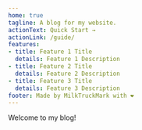 ```yaml
---
home: true
tagline: A blog for my website.
actionText: Quick Start →
actionLink: /guide/
features:
- title: Feature 1 Title
  details: Feature 1 Description
- title: Feature 2 Title
  details: Feature 2 Description
- title: Feature 3 Title
  details: Feature 3 Description
footer: Made by MilkTruckMark with ❤️
---
```

Welcome to my blog!